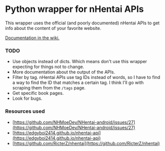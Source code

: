 Python wrapper for nHentai APIs
===

This wrapper uses the official (and poorly documented) nHentai APIs to get info about the content of your favorite website.  

[Documentation in the wiki.](https://github.com/exentio/nhentai_api/wiki)

### TODO
+ Use objects instead of dicts. Which means don't use this wrapper expecting for things not to change.  
+ More documentation about the output of the APIs.  
+ Filter by tag. nHentai APIs use tag IDs instead of words, so I have to find a way to find the ID that matches a certain tag. I think I'll go with scraping them from the `/tags` page.  
+ Get specific book pages.  
+ Look for bugs.  

### Resources used
+ [https://github.com/NHMoeDev/NHentai-android/issues/27](https://github.com/NHMoeDev/NHentai-android/issues/27)  
+ [https://edgyboi2414.github.io/nhentai-api](https://edgyboi2414.github.io/nhentai-api)
+ [https://github.com/RicterZ/nhentai](https://github.com/RicterZ/nhentai)